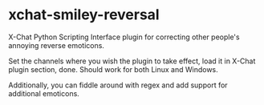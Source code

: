 xchat-smiley-reversal
=====================

X-Chat Python Scripting Interface plugin for correcting other people's annoying reverse emoticons.

Set the channels where you wish the plugin to take effect, load it in X-Chat plugin section, done. Should work for both Linux and Windows.

Additionally, you can fiddle around with regex and add support for additional emoticons.
